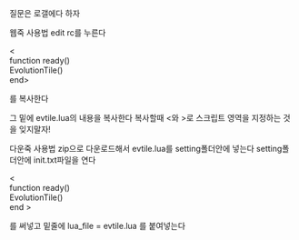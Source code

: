 질문은 로갤에다 하자 

웹죽 사용법
edit rc를 누른다

< <br>
function ready() <br>
EvolutionTile()  <br>
end>

를 복사한다

그 밑에 
evtile.lua의 내용을 복사한다
복사할때 <와 >로 스크립트 영역을 지정하는 것을 잊지말자!

다운죽 사용법
zip으로 다운로드해서 evtile.lua를 setting폴더안에 넣는다
setting폴더안에 init.txt파일을 연다

< <br>
function ready() <br>
EvolutionTile() <br>
end >

를 써넣고
밑줄에 lua_file = evtile.lua 를 붙여넣는다
